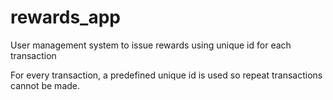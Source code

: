 # rewards_app
User management system to issue rewards using unique id for each transaction

For every transaction, a predefined unique id is used so repeat transactions cannot be made.

